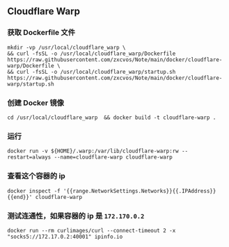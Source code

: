 ## Cloudflare Warp

### 获取 Dockerfile 文件

```shell
mkdir -vp /usr/local/cloudflare_warp \
&& curl -fsSL -o /usr/local/cloudflare_warp/Dockerfile https://raw.githubusercontent.com/zxcvos/Note/main/docker/cloudflare-warp/Dockerfile \
&& curl -fsSL -o /usr/local/cloudflare_warp/startup.sh https://raw.githubusercontent.com/zxcvos/Note/main/docker/cloudflare-warp/startup.sh
```

### 创建 Docker 镜像

```shell
cd /usr/local/cloudflare_warp  && docker build -t cloudflare-warp .
```

### 运行

```shell
docker run -v ${HOME}/.warp:/var/lib/cloudflare-warp:rw --restart=always --name=cloudflare-warp cloudflare-warp
```

### 查看这个容器的 ip

```shell
docker inspect -f '{{range.NetworkSettings.Networks}}{{.IPAddress}}{{end}}' cloudflare-warp
```

### 测试连通性，如果容器的 ip 是 `172.170.0.2`

```shell
docker run --rm curlimages/curl --connect-timeout 2 -x "socks5://172.17.0.2:40001" ipinfo.io
```
